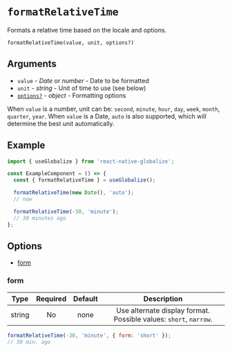 # `formatRelativeTime`

Formats a relative time based on the locale and options.

`formatRelativeTime(value, unit, options?)`

## Arguments

- `value` - *Date* or *number* - Date to be formatted
- `unit` - *string* - Unit of time to use (see below)
- [`options?`](#options) - *object* - Formatting options

When `value` is a number, unit can be: `second`, `minute`, `hour`, `day`, `week`, `month`, `quarter`, `year`. When `value` is a Date, `auto` is also supported, which will determine the best unit automatically.

## Example

```js
import { useGlobalize } from 'react-native-globalize';

const ExampleComponent = () => {
  const { formatRelativeTime } = useGlobalize();

  formatRelativeTime(new Date(), 'auto');
  // now

  formatRelativeTime(-30, 'minute');
  // 30 minutes ago
};
```

## Options

- [form](#form)

### form

|  Type  | Required | Default | Description |
| :----: | :------: | :-----: | :---------: |
| string |    No    |   none  | Use alternate display format. Possible values: `short`, `narrow`. |

```js
formatRelativeTime(-30, 'minute', { form: 'short' });
// 30 min. ago
```
